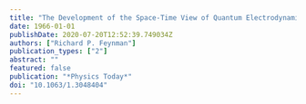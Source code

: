 ```yaml
---
title: "The Development of the Space-Time View of Quantum Electrodynamics"
date: 1966-01-01
publishDate: 2020-07-20T12:52:39.749034Z
authors: ["Richard P. Feynman"]
publication_types: ["2"]
abstract: ""
featured: false
publication: "*Physics Today*"
doi: "10.1063/1.3048404"
---
```


